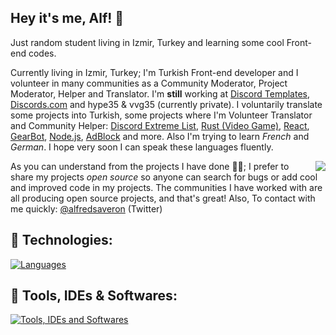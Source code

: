 ## Hey it's me, Alf! 👋
Just random student living in Izmir, Turkey and learning some cool Front-end codes.

Currently living in Izmir, Turkey; I'm Turkish Front-end developer and I volunteer in many communities as a Community Moderator, Project Moderator, Helper and Translator. I'm **still** working at [Discord Templates](https://discordtemplates.com), [Discords.com](https://discords.com) and hype35 & vvg35 (currently private). I voluntarily translate some projects into Turkish, some projects where I'm Volunteer Translator and Community Helper: [Discord Extreme List](https://discordextremelist.xyz), [Rust (Video Game)](https://rust.facepunch.com/), [React](https://facebook.github.io/react/), [GearBot](https://gearbot.rocks/), [Node.js](https://nodejs.org/), [AdBlock](https://getadblock.com/) and more. Also I'm trying to learn *French* and *German*. I hope very soon I can speak these languages fluently.

<img align="right" src="https://lanyard-profile-readme.vercel.app/api/408005465423872001">

As you can understand from the projects I have done 👨‍💻; I prefer to share my projects *open source* so anyone can search for bugs or add cool and improved code in my projects. The communities I have worked with are all producing open source projects, and that's great! Also, To contact with me quickly: [@alfredsaveron](https://twitter.com/alfredsaveron) (Twitter)

## 🧬 Technologies:

[![Languages](https://skillicons.dev/icons?i=html,css,js,lua,deno,rust)](https://skillicons.dev)

## 🔧 Tools, IDEs & Softwares:

   [![Tools, IDEs and Softwares](https://skillicons.dev/icons?i=discord,cloudflare,gcp,vscode,stackoverflow,visualstudio,codepen)](https://skillicons.dev)
